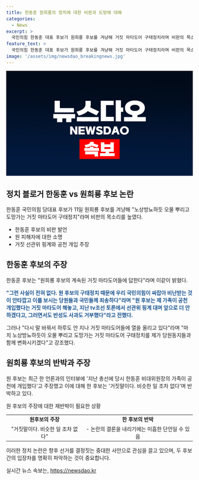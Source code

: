 ```yaml
---
title: 한동훈 원희룡의 정치에 대한 비판과 도망에 대해
categories:
  - News
excerpt: >
  국민의힘 한동훈 대표 후보가 원희룡 후보를 겨냥해 거짓 마타도어 구태정치라며 비판의 목소리를 높였다. 원 후보는 가족 공천 개입 주장에 대해 거짓마타도어라고 반박하며, 한동훈 후보는 이를 노상방뇨하듯 오물 뿌리고 도망가는 행동으로 비판했다. 두 후보 간의 공방이 뜨거운 가운데, 한동훈 후보는 변화를 약속하며 지지를 호소했다.
feature_text: >
  국민의힘 한동훈 대표 후보가 원희룡 후보를 겨냥해 거짓 마타도어 구태정치라며 비판의 목소리를 높였다. 원 후보는 가족 공천 개입 주장에 대해 거짓마타도어라고 반박하며, 한동훈 후보는 이를 노상방뇨하듯 오물 뿌리고 도망가는 행동으로 비판했다. 두 후보 간의 공방이 뜨거운 가운데, 한동훈 후보는 변화를 약속하며 지지를 호소했다.
image: '/assets/img/newsdao_breakingnews.jpg'
---
```


<p><img src="/assets/img/newsdao_breakingnews.jpg" alt="firstkoreanews 속보" /></p>

<h2 data-ke-size="size26">정치 블로거 한동훈 vs 원희룡 후보 논란</h2>

<p data-ke-size="size16">한동훈 국민의힘 당대표 후보가 11일 원희룡 후보를 겨냥해 "노상방뇨하듯 오물 뿌리고 도망가는 거짓 마타도어 구태정치"라며 비판의 목소리를 높였다.</p>

<ul>
  <li>한동훈 후보의 비판 발언</li>
  <li>원 피해자에 대한 소명</li>
  <li>거짓 선관위 핑계와 공천 개입 주장</li>
</ul>

<h2 data-ke-size="size26">한동훈 후보의 주장</h2>

<p data-ke-size="size16">한동훈 후보는 "원희룡 후보의 계속된 거짓 마타도어들에 답한다"라며 이같이 밝혔다.</p>

<p data-ke-size="size16"><b><span style="color: #1a5490;">"그런 사실이 전혀 없다. 원 후보의 구태정치 때문에 우리 국민의힘이 싸잡아 비난받는 것이 안타깝고 이를 보시는 당원들과 국민들께 죄송하다"라며 "원 후보는 제 가족이 공천 개입했다는 거짓 마타도어 해놓고, 지난 tv조선 토론에서 선관위 핑계 대며 앞으로 더 안하겠다고, 그러면서도 반성도 사과도 거부했다"라고 전했다.</span></b></p>

<p data-ke-size="size16">그러나 "다시 말 바꿔서 하루도 안 지나 거짓 마타도어들에 열을 올리고 있다"라며 "마치 노상방뇨하듯이 오물 뿌리고 도망가는 거짓 마타도어 구태정치를 제가 당원동지들과 함께 변화시키겠다"고 강조했다.</p>

<h2 data-ke-size="size26">원희룡 후보의 반박과 주장</h2>

<p data-ke-size="size16">원 후보는 최근 한 언론과의 인터뷰에 '지난 총선에 당시 한동훈 비대위원장의 가족이 공천에 개입했다'고 주장했고 이에 대해 한 후보는 '거짓말이다. 비슷한 일 조차 없다'며 반박하고 있다.</p>

<p data-ke-size="size16">원 후보의 주장에 대한 재반박이 필요한 상황</p>

<table>
  <tr>
    <td style="text-align: center; height: 17px;"><b>원후보의 주장</b></td>
    <td style="text-align: center; height: 17px;"><b>한 후보의 반박</b></td>
  </tr>
  <tr>
    <td style="text-align: center; height: 17px;">"거짓말이다. 비슷한 일 조차 없다"</td>
    <td style="text-align: center; height: 17px;">- 논란의 결론을 내리기에는 미흡한 단언일 수 있음</td>
  </tr>
</table>

<p>이러한 정치 논란은 향후 선거를 결정짓는 중대한 사안으로 관심을 끌고 있으며, 두 후보간의 입장차를 명확히 파악하는 것이 중요합니다.</p>
실시간 뉴스 속보는, <a href="https://newsdao.kr" rel="dofollow">https://newsdao.kr</a>


